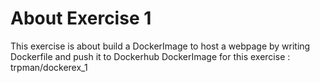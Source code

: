 # About Exercise 1
This exercise is about build a DockerImage to host a webpage by writing Dockerfile and push it to Dockerhub 
DockerImage for this exercise : trpman/dockerex_1